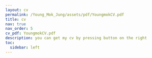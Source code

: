 ```yaml
---
layout: cv
permalink: /Young_Mok_Jung/assets/pdf/YoungmokCV.pdf
title: cv
nav: true
nav_order: 5
cv_pdf: YoungmokCV.pdf
description: you can get my cv by pressing button on the right
toc:
  sidebar: left
---
```

